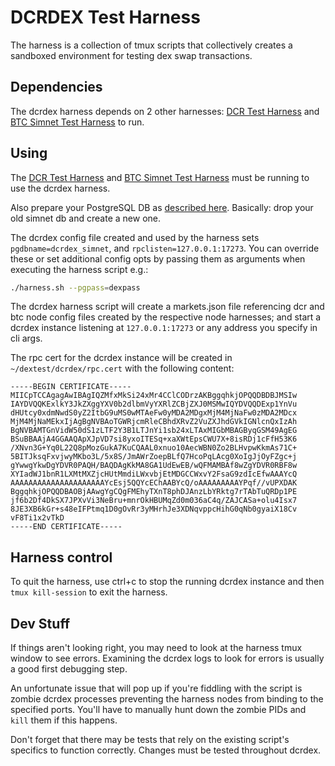 # DCRDEX Test Harness

The harness is a collection of tmux scripts that collectively creates a
sandboxed environment for testing dex swap transactions.

## Dependencies

The dcrdex harness depends on 2 other harnesses: [DCR Test Harness](../dcr/README.md)
and [BTC Simnet Test Harness](../btc/README.md) to run.

## Using

The [DCR Test Harness](../dcr/README.md) and [BTC Simnet Test Harness](../btc/README.md)
must be running to use the dcrdex harness.

Also prepare your PostgreSQL DB as [described here](https://github.com/decred/dcrdex/wiki/Simnet-Testing#prepare-the-postgresql-db).
Basically: drop your old simnet db and create a new one.

The dcrdex config file created and used by the harness sets `pgdbname=dcrdex_simnet`,
and `rpclisten=127.0.0.1:17273`. You can override these or set additional config opts
by passing them as arguments when executing the harness script e.g.:
```sh
./harness.sh --pgpass=dexpass
```

The dcrdex harness script will create a markets.json file referencing dcr and btc
node config files created by the respective node harnesses; and start a dcrdex
instance listening at `127.0.0.1:17273` or any address you specify in cli args.

The rpc cert for the dcrdex instance will be created in `~/dextest/dcrdex/rpc.cert`
with the following content:
```
-----BEGIN CERTIFICATE-----
MIICpTCCAgagAwIBAgIQZMfxMkSi24xMr4CClCODrzAKBggqhkjOPQQDBDBJMSIw
IAYDVQQKExlkY3JkZXggYXV0b2dlbmVyYXRlZCBjZXJ0MSMwIQYDVQQDExp1YnVu
dHUtcy0xdmNwdS0yZ2ItbG9uMS0wMTAeFw0yMDA2MDgxMjM4MjNaFw0zMDA2MDcx
MjM4MjNaMEkxIjAgBgNVBAoTGWRjcmRleCBhdXRvZ2VuZXJhdGVkIGNlcnQxIzAh
BgNVBAMTGnVidW50dS1zLTF2Y3B1LTJnYi1sb24xLTAxMIGbMBAGByqGSM49AgEG
BSuBBAAjA4GGAAQApXJpVD7si8yxoITESq+xaXWtEpsCWU7X+8isRDj1cFfH53K6
/XNvn3G+Yq0L22Q8pMozGukA7KuCQAAL0xnuo10AecWBN0Zo2BLHvpwKkmAs71C+
5BITJksqFxvjwyMKbo3L/5x8S/JmAWrZoepBLfQ7HcoPqLAcg0XoIgJjOyFZgc+j
gYwwgYkwDgYDVR0PAQH/BAQDAgKkMA8GA1UdEwEB/wQFMAMBAf8wZgYDVR0RBF8w
XYIadWJ1bnR1LXMtMXZjcHUtMmdiLWxvbjEtMDGCCWxvY2FsaG9zdIcEfwAAAYcQ
AAAAAAAAAAAAAAAAAAAAAYcEsj5QQYcEChAABYcQ/oAAAAAAAAAYPqf//vUPXDAK
BggqhkjOPQQDBAOBjAAwgYgCQgFMEhyTXnT8phDJAnzLbYRktg7rTAbTuQRDp1PE
jf6b2Df4DkSX7JPXvVi3NeBru+mnrOkHBUMqZd0m036aC4q/ZAJCASa+olu4Isx7
8JE3XB6kGr+s48eIFPtmq1D0gOvRr3yMHrhJe3XDNqvppcHihG0qNb0gyaiX18Cv
vF8Ti1x2vTkD
-----END CERTIFICATE-----
```

## Harness control

To quit the harness, use ctrl+c to stop the running dcrdex instance and then 
`tmux kill-session` to exit the harness.

## Dev Stuff

If things aren't looking right, you may need to look at the harness tmux window
to see errors. Examining the dcrdex logs to look for errors is usually a good
first debugging step.

An unfortunate issue that will pop up if you're fiddling with the script is
zombie dcrdex processes preventing the harness nodes from binding to the
specified ports. You'll have to manually hunt down the zombie PIDs and `kill`
them if this happens.

Don't forget that there may be tests that rely on the existing script's
specifics to function correctly. Changes must be tested throughout dcrdex.
